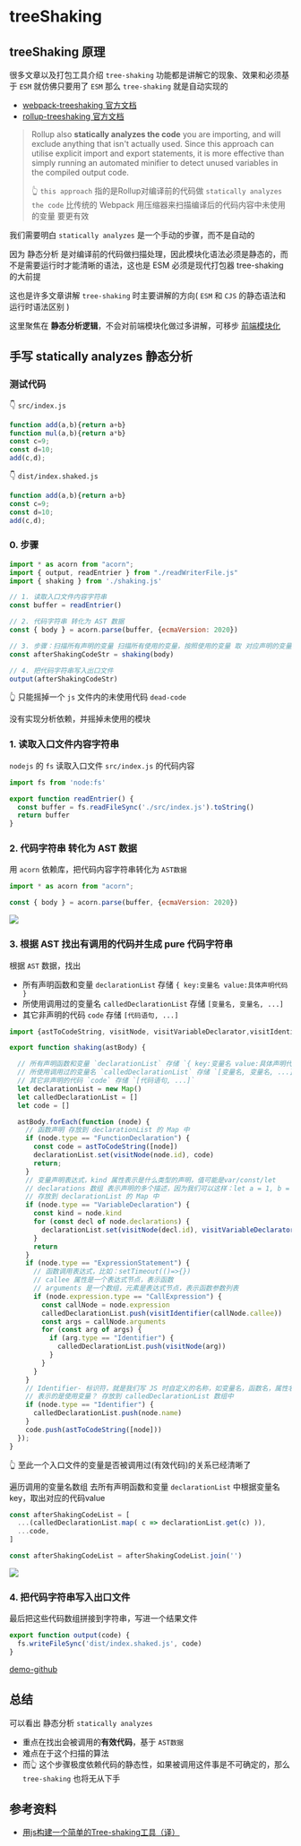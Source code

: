 
# treeShaking

## treeShaking 原理

很多文章以及打包工具介绍 `tree-shaking` 功能都是讲解它的现象、效果和必须基于 `ESM`
就仿佛只要用了 `ESM` 那么 `tree-shaking` 就是自动实现的

- [webpack-treeshaking 官方文档](https://webpack.js.org/guides/tree-shaking/)
- [rollup-treeshaking 官方文档](https://rollupjs.org/guide/en/#tree-shaking)

> Rollup also **statically analyzes the code** you are importing, and will exclude anything that isn't actually used.
> Since this approach can utilise explicit import and export statements, it is more effective than simply running an automated minifier to detect unused variables in the compiled output code.
>
> 👆 `this approach` 指的是Rollup对编译前的代码做 `statically analyzes the code`
> 比传统的 Webpack 用压缩器来扫描编译后的代码内容中未使用的变量 要更有效


我们需要明白 `statically analyzes` 是一个手动的步骤，而不是自动的

因为 静态分析 是对编译前的代码做扫描处理，因此模块化语法必须是静态的，而不是需要运行时才能清晰的语法，这也是 ESM 必须是现代打包器 tree-shaking 的大前提

这也是许多文章讲解 `tree-shaking` 时主要讲解的方向( `ESM` 和 `CJS` 的静态语法和运行时语法区别 )

这里聚焦在 **静态分析逻辑**，不会对前端模块化做过多讲解，可移步 [前端模块化](../js/前端模块化.md)

## 手写 statically analyzes 静态分析

### 测试代码

👇 `src/index.js`
```js
function add(a,b){return a+b}
function mul(a,b){return a*b}
const c=9;
const d=10;
add(c,d);
```

👇 `dist/index.shaked.js`
```js
function add(a,b){return a+b}
const c=9;
const d=10;
add(c,d);
```

### 0. 步骤

```js
import * as acorn from "acorn";
import { output, readEntrier } from "./readWriterFile.js"
import { shaking } from './shaking.js'

// 1. 读取入口文件内容字符串
const buffer = readEntrier()

// 2. 代码字符串 转化为 AST 数据
const { body } = acorn.parse(buffer, {ecmaVersion: 2020})

// 3. 步骤：扫描所有声明的变量 扫描所有使用的变量，按照使用的变量 取 对应声明的变量，最后拼接成一个 pure 代码字符串
const afterShakingCodeStr = shaking(body)

// 4. 把代码字符串写入出口文件
output(afterShakingCodeStr)
```
👆 只能摇掉一个 `js` 文件内的未使用代码 `dead-code`

没有实现分析依赖，并摇掉未使用的模块

### 1. 读取入口文件内容字符串
`nodejs` 的 `fs` 读取入口文件 `src/index.js` 的代码内容

```js
import fs from 'node:fs'

export function readEntrier() {
  const buffer = fs.readFileSync('./src/index.js').toString()
  return buffer
}
```

### 2. 代码字符串 转化为 AST 数据
用 `acorn` 依赖库，把代码内容字符串转化为 `AST数据`

```js
import * as acorn from "acorn";

const { body } = acorn.parse(buffer, {ecmaVersion: 2020})
```

![](https://kingan-md-img.oss-cn-guangzhou.aliyuncs.com/blog/20230106143943.png)


### 3. 根据 AST 找出有调用的代码并生成 pure 代码字符串

根据 `AST` 数据，找出
- 所有声明函数和变量 `declarationList` 存储 `{ key:变量名 value:具体声明代码 }`
- 所使用调用过的变量名 `calledDeclarationList` 存储 `[变量名, 变量名, ...]`
- 其它非声明的代码 `code` 存储 `[代码语句, ...]`

```js
import {astToCodeString, visitNode, visitVariableDeclarator,visitIdentifier} from './astToCodeString.js'

export function shaking(astBody) {

  // 所有声明函数和变量 `declarationList` 存储 `{ key:变量名 value:具体声明代码 }`
  // 所使用调用过的变量名 `calledDeclarationList` 存储 `[变量名, 变量名, ...]`
  // 其它非声明的代码 `code` 存储 `[代码语句, ...]`
  let declarationList = new Map()
  let calledDeclarationList = []
  let code = []

  astBody.forEach(function (node) {
    // 函数声明 存放到 declarationList 的 Map 中
    if (node.type == "FunctionDeclaration") {
      const code = astToCodeString([node])
      declarationList.set(visitNode(node.id), code)
      return;
    }
    // 变量声明表达式，kind 属性表示是什么类型的声明，值可能是var/const/let
    // declarations 数组 表示声明的多个描述，因为我们可以这样：let a = 1, b = 2
    // 存放到 declarationList 的 Map 中
    if (node.type == "VariableDeclaration") {
      const kind = node.kind
      for (const decl of node.declarations) {
        declarationList.set(visitNode(decl.id), visitVariableDeclarator(decl, kind))
      }
      return
    }
    if (node.type == "ExpressionStatement") {
      // 函数调用表达式，比如：setTimeout(()=>{})
      // callee 属性是一个表达式节点，表示函数
      // arguments 是一个数组，元素是表达式节点，表示函数参数列表
      if (node.expression.type == "CallExpression") {
        const callNode = node.expression
        calledDeclarationList.push(visitIdentifier(callNode.callee))
        const args = callNode.arguments
        for (const arg of args) {
          if (arg.type == "Identifier") {
            calledDeclarationList.push(visitNode(arg))
          }
        }
      }
    }
    // Identifier- 标识符，就是我们写 JS 时自定义的名称，如变量名，函数名，属性名，都归为标识符
    // 表示的是使用变量？ 存放到 calledDeclarationList 数组中
    if (node.type == "Identifier") {
      calledDeclarationList.push(node.name)
    }
    code.push(astToCodeString([node]))
  });
}
```
👆 至此一个入口文件的变量是否被调用过(有效代码)的关系已经清晰了

遍历调用的变量名数组 去所有声明函数和变量 `declarationList` 中根据变量名key，取出对应的代码value
```js
const afterShakingCodeList = [
  ...(calledDeclarationList.map( c => declarationList.get(c) )),
  ...code,
]

const afterShakingCodeList = afterShakingCodeList.join('')
```

![](https://kingan-md-img.oss-cn-guangzhou.aliyuncs.com/blog/20230106154405.png)

### 4. 把代码字符串写入出口文件
最后把这些代码数组拼接到字符串，写进一个结果文件

```js
export function output(code) {
  fs.writeFileSync('dist/index.shaked.js', code)
}
```

[demo-github](https://github.com/luojinan/note-by-vitepress/tree/master/test/tree-shaking)

## 总结

可以看出 静态分析 `statically analyzes`
- 重点在找出会被调用的**有效代码**，基于 `AST数据`
- 难点在于这个扫描的算法
- 而👆 这个步骤极度依赖代码的静态性，如果被调用这件事是不可确定的，那么 `tree-shaking` 也将无从下手


## 参考资料

- [用js构建一个简单的Tree-shaking工具（译）](https://zhuanlan.zhihu.com/p/344539451)